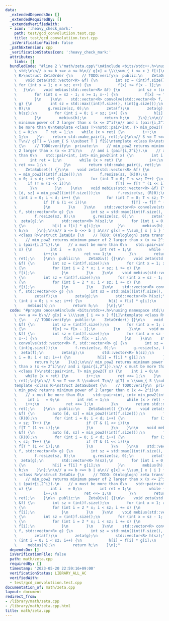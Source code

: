 ```yaml
---
data:
  _extendedDependsOn: []
  _extendedRequiredBy: []
  _extendedVerifiedWith:
  - icon: ':heavy_check_mark:'
    path: test/gcd_convolutiion.test.cpp
    title: test/gcd_convolutiion.test.cpp
  _isVerificationFailed: false
  _pathExtension: cpp
  _verificationStatusIcon: ':heavy_check_mark:'
  attributes:
    links: []
  bundledCode: "#line 2 \"math/zeta.cpp\"\n#include <bits/stdc++.h>\nusing namespace\
    \ std;\n\n// a <= b <=> a <= b\n// g[x] = \\\\sum_{ i <= x } f[i]\ntemplate <class\
    \ R>\nstruct ZetaOrder {\n    // TODO:verify\n  public:\n    ZetaOrder() {}\n\n\
    \    void zeta(std::vector<R> &f) {\n        int sz = (int)f.size();\n       \
    \ for (int x = 1; x < sz; x++) {\n            f[x] += f[x - 1];\n        }\n \
    \   }\n\n    void mebius(std::vector<R> &f) {\n        int sz = (int)f.size();\n\
    \        for (int x = sz - 1; x >= 1; x--) {\n            f[x] -= f[x - 1];\n\
    \        }\n    }\n\n    std::vector<R> convolve(std::vector<R> f, std::vector<R>\
    \ g) {\n        int sz = std::max((int)f.size(), (int)g.size());\n        f.resize(sz,\
    \ 0);\n        g.resize(sz, 0);\n        zeta(f);\n        zeta(g);\n        std::vector<R>\
    \ h(sz);\n        for (int i = 0; i < sz; i++) {\n            h[i] = f[i] * g[i];\n\
    \        }\n        mebius(h);\n        return h;\n    }\n};\n\n// min_pow2 returns\
    \ minimum power of 2 larger than x (x <= 2^i)\n// and i (pair{i,2^i}).\n// x must\
    \ be more than 0\ntemplate <class T>\nstd::pair<int, T> min_pow2(T x) {\n    int\
    \ i = 0;\n    T ret = 1;\n    while (x > ret) {\n        i++;\n        ret <<=\
    \ 1;\n    }\n    return std::make_pair(i, ret);\n}\n\n// S <= T <=> S \\subset\
    \ T\n// g[T] = \\sum_{ S \\subset T } f[S]\ntemplate <class R>\nstruct ZetaSubset\
    \ {\n    // TODO:verify\n  private:\n    // min_pow2 returns minimum power of\
    \ 2 larger than x (x <= 2^i)\n    // and i (pair{i,2^i}).\n    // x must be more\
    \ than 0\n    std::pair<int, int> min_pow2(int x) {\n        int i   = 0;\n  \
    \      int ret = 1;\n        while (x > ret) {\n            i++;\n           \
    \ ret <<= 1;\n        }\n        return std::make_pair(i, ret);\n    }\n\n  public:\n\
    \    ZetaSubset() {}\n\n    void zeta(std::vector<R> &f) {\n        auto [d, sz]\
    \ = min_pow2((int)f.size());\n        f.resize(sz, (R)0);\n        for (int i\
    \ = 0; i < d; i++) {\n            for (int T = 0; T < sz; T++) {\n           \
    \     if (T & (1 << i))\n                    f[T] += f[T ^ (1 << i)];\n      \
    \      }\n        }\n    }\n\n    void mebius(std::vector<R> &f) {\n        auto\
    \ [d, sz] = min_pow2((int)f.size());\n        f.resize(sz, (R)0);\n        for\
    \ (int i = 0; i < d; i++) {\n            for (int T = 0; T < sz; T++) {\n    \
    \            if (T & (1 << i))\n                    f[T] -= f[T ^ (1 << i)];\n\
    \            }\n        }\n    }\n\n    std::vector<R> convolve(std::vector<R>\
    \ f, std::vector<R> g) {\n        int sz = std::max((int)f.size(), (int)g.size());\n\
    \        f.resize(sz, 0);\n        g.resize(sz, 0);\n        zeta(f);\n      \
    \  zeta(g);\n        std::vector<R> h(sz);\n        for (int i = 0; i < sz; i++)\
    \ {\n            h[i] = f[i] * g[i];\n        }\n        mebius(h);\n        return\
    \ h;\n    }\n};\n\n// a <= b <=> b | a\n// g[x] = \\sum_{ x | i } f[i]\ntemplate\
    \ <class R>\nstruct ZetaDiv {\n    // TODO: O(nloglogn) zeta transform\n  private:\n\
    \    // min_pow2 returns minimum power of 2 larger than x (x <= 2^i)\n    // and\
    \ i (pair{i,2^i}).\n    // x must be more than 0\n    std::pair<int, int> min_pow2(int\
    \ x) {\n        int i   = 0;\n        int ret = 1;\n        while (x > ret) {\n\
    \            i++;\n            ret <<= 1;\n        }\n        return std::make_pair(i,\
    \ ret);\n    }\n\n  public:\n    ZetaDiv() {}\n\n    void zeta(std::vector<R>\
    \ &f) {\n        int sz = (int)f.size();\n        for (int x = 1; x < sz; x++)\
    \ {\n            for (int i = 2 * x; i < sz; i += x) {\n                f[x] +=\
    \ f[i];\n            }\n        }\n    }\n\n    void mebius(std::vector<R> &f)\
    \ {\n        int sz = (int)f.size();\n        for (int x = sz - 1; x >= 1; x--)\
    \ {\n            for (int i = 2 * x; i < sz; i += x) {\n                f[x] -=\
    \ f[i];\n            }\n        }\n    }\n\n    std::vector<R> convolve(std::vector<R>\
    \ f, std::vector<R> g) {\n        int sz = std::min((int)f.size(), (int)g.size());\n\
    \        zeta(f);\n        zeta(g);\n        std::vector<R> h(sz);\n        for\
    \ (int i = 0; i < sz; i++) {\n            h[i] = f[i] * g[i];\n        }\n   \
    \     mebius(h);\n        return h;\n    }\n};\n"
  code: "#pragma once\n#include <bits/stdc++.h>\nusing namespace std;\n\n// a <= b\
    \ <=> a <= b\n// g[x] = \\\\sum_{ i <= x } f[i]\ntemplate <class R>\nstruct ZetaOrder\
    \ {\n    // TODO:verify\n  public:\n    ZetaOrder() {}\n\n    void zeta(std::vector<R>\
    \ &f) {\n        int sz = (int)f.size();\n        for (int x = 1; x < sz; x++)\
    \ {\n            f[x] += f[x - 1];\n        }\n    }\n\n    void mebius(std::vector<R>\
    \ &f) {\n        int sz = (int)f.size();\n        for (int x = sz - 1; x >= 1;\
    \ x--) {\n            f[x] -= f[x - 1];\n        }\n    }\n\n    std::vector<R>\
    \ convolve(std::vector<R> f, std::vector<R> g) {\n        int sz = std::max((int)f.size(),\
    \ (int)g.size());\n        f.resize(sz, 0);\n        g.resize(sz, 0);\n      \
    \  zeta(f);\n        zeta(g);\n        std::vector<R> h(sz);\n        for (int\
    \ i = 0; i < sz; i++) {\n            h[i] = f[i] * g[i];\n        }\n        mebius(h);\n\
    \        return h;\n    }\n};\n\n// min_pow2 returns minimum power of 2 larger\
    \ than x (x <= 2^i)\n// and i (pair{i,2^i}).\n// x must be more than 0\ntemplate\
    \ <class T>\nstd::pair<int, T> min_pow2(T x) {\n    int i = 0;\n    T ret = 1;\n\
    \    while (x > ret) {\n        i++;\n        ret <<= 1;\n    }\n    return std::make_pair(i,\
    \ ret);\n}\n\n// S <= T <=> S \\subset T\n// g[T] = \\sum_{ S \\subset T } f[S]\n\
    template <class R>\nstruct ZetaSubset {\n    // TODO:verify\n  private:\n    //\
    \ min_pow2 returns minimum power of 2 larger than x (x <= 2^i)\n    // and i (pair{i,2^i}).\n\
    \    // x must be more than 0\n    std::pair<int, int> min_pow2(int x) {\n   \
    \     int i   = 0;\n        int ret = 1;\n        while (x > ret) {\n        \
    \    i++;\n            ret <<= 1;\n        }\n        return std::make_pair(i,\
    \ ret);\n    }\n\n  public:\n    ZetaSubset() {}\n\n    void zeta(std::vector<R>\
    \ &f) {\n        auto [d, sz] = min_pow2((int)f.size());\n        f.resize(sz,\
    \ (R)0);\n        for (int i = 0; i < d; i++) {\n            for (int T = 0; T\
    \ < sz; T++) {\n                if (T & (1 << i))\n                    f[T] +=\
    \ f[T ^ (1 << i)];\n            }\n        }\n    }\n\n    void mebius(std::vector<R>\
    \ &f) {\n        auto [d, sz] = min_pow2((int)f.size());\n        f.resize(sz,\
    \ (R)0);\n        for (int i = 0; i < d; i++) {\n            for (int T = 0; T\
    \ < sz; T++) {\n                if (T & (1 << i))\n                    f[T] -=\
    \ f[T ^ (1 << i)];\n            }\n        }\n    }\n\n    std::vector<R> convolve(std::vector<R>\
    \ f, std::vector<R> g) {\n        int sz = std::max((int)f.size(), (int)g.size());\n\
    \        f.resize(sz, 0);\n        g.resize(sz, 0);\n        zeta(f);\n      \
    \  zeta(g);\n        std::vector<R> h(sz);\n        for (int i = 0; i < sz; i++)\
    \ {\n            h[i] = f[i] * g[i];\n        }\n        mebius(h);\n        return\
    \ h;\n    }\n};\n\n// a <= b <=> b | a\n// g[x] = \\sum_{ x | i } f[i]\ntemplate\
    \ <class R>\nstruct ZetaDiv {\n    // TODO: O(nloglogn) zeta transform\n  private:\n\
    \    // min_pow2 returns minimum power of 2 larger than x (x <= 2^i)\n    // and\
    \ i (pair{i,2^i}).\n    // x must be more than 0\n    std::pair<int, int> min_pow2(int\
    \ x) {\n        int i   = 0;\n        int ret = 1;\n        while (x > ret) {\n\
    \            i++;\n            ret <<= 1;\n        }\n        return std::make_pair(i,\
    \ ret);\n    }\n\n  public:\n    ZetaDiv() {}\n\n    void zeta(std::vector<R>\
    \ &f) {\n        int sz = (int)f.size();\n        for (int x = 1; x < sz; x++)\
    \ {\n            for (int i = 2 * x; i < sz; i += x) {\n                f[x] +=\
    \ f[i];\n            }\n        }\n    }\n\n    void mebius(std::vector<R> &f)\
    \ {\n        int sz = (int)f.size();\n        for (int x = sz - 1; x >= 1; x--)\
    \ {\n            for (int i = 2 * x; i < sz; i += x) {\n                f[x] -=\
    \ f[i];\n            }\n        }\n    }\n\n    std::vector<R> convolve(std::vector<R>\
    \ f, std::vector<R> g) {\n        int sz = std::min((int)f.size(), (int)g.size());\n\
    \        zeta(f);\n        zeta(g);\n        std::vector<R> h(sz);\n        for\
    \ (int i = 0; i < sz; i++) {\n            h[i] = f[i] * g[i];\n        }\n   \
    \     mebius(h);\n        return h;\n    }\n};"
  dependsOn: []
  isVerificationFile: false
  path: math/zeta.cpp
  requiredBy: []
  timestamp: '2023-05-20 22:59:16+09:00'
  verificationStatus: LIBRARY_ALL_AC
  verifiedWith:
  - test/gcd_convolutiion.test.cpp
documentation_of: math/zeta.cpp
layout: document
redirect_from:
- /library/math/zeta.cpp
- /library/math/zeta.cpp.html
title: math/zeta.cpp
---
```

